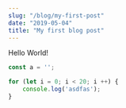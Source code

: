 ```yaml
---
slug: "/blog/my-first-post"
date: "2019-05-04"
title: "My first blog post"
---
```


Hello World!

```js
const a = '';

for (let i = 0; i < 20; i ++) {
    console.log('asdfas');
}
```